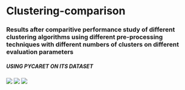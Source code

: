 # Clustering-comparison
<h3>Results after comparitive performance study of different clustering algorithms using different pre-processing techniques with different numbers of clusters on different evaluation parameters</h3>
<h5>USING PYCARET ON ITS DATASET</h5>
<IMG SRC="https://github.com/user-attachments/assets/1cb3c160-dbb0-49a5-ad10-cfb267df3334"/>
<IMG SRC="https://github.com/user-attachments/assets/d18fb685-b1e1-412f-abf5-b2914bc58ad7"/>
<IMG SRC="https://github.com/user-attachments/assets/393c5836-a2e2-421f-be23-97841c0096ea"/>

